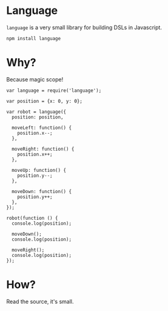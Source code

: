 # Language

`language` is a very small library for building DSLs in Javascript.

    npm install language

# Why?

Because magic scope!

    var language = require('language');

    var position = {x: 0, y: 0};

    var robot = language({
      position: position,

      moveLeft: function() {
        position.x--;
      },

      moveRight: function() {
        position.x++;
      },

      moveUp: function() {
        position.y--;
      },

      moveDown: function() {
        position.y++;
      },
    });

    robot(function () {
      console.log(position);

      moveDown();
      console.log(position);

      moveRight();
      console.log(position);
    });

# How?

Read the source, it's small.
